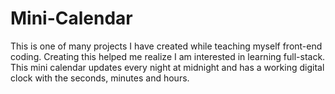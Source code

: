 # Mini-Calendar
This is one of many projects I have created while teaching myself front-end coding. Creating this helped me realize I am interested in learning full-stack. This mini calendar updates every night at midnight and has a working digital clock with the seconds, minutes and hours.
